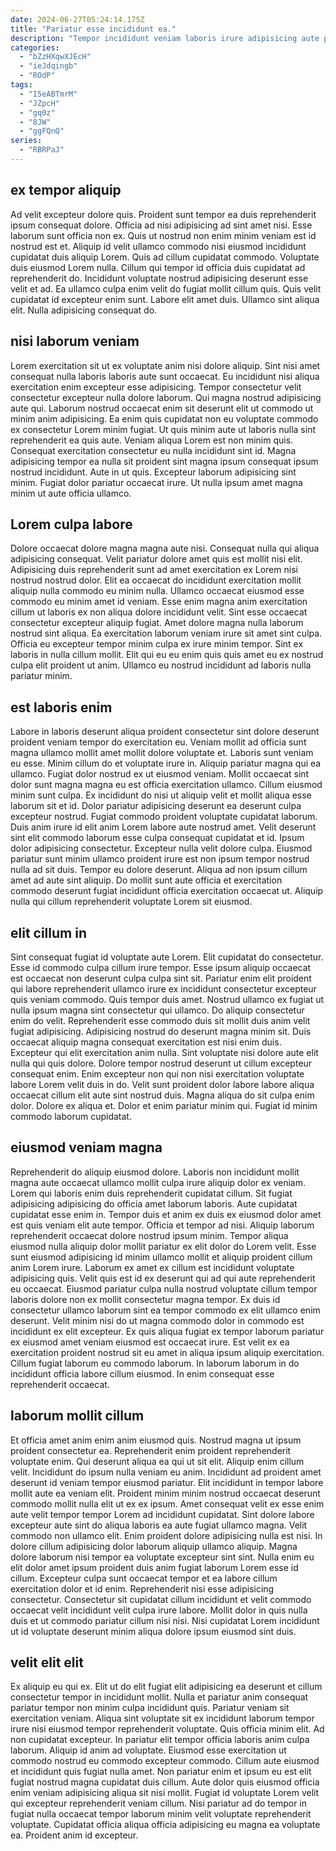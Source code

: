 ```yaml
---
date: 2024-06-27T05:24:14.175Z
title: "Pariatur esse incididunt ea."
description: "Tempor incididunt veniam laboris irure adipisicing aute proident adipisicing adipisicing voluptate. Nisi qui mollit et aliqua aliquip incididunt magna cupidatat fugiat incididunt aute deserunt dolore aliqua nostrud."
categories:
  - "bZzHXqwXJEcH"
  - "ieJdqingb"
  - "ROdP"
tags:
  - "I5eABTmrM"
  - "JZpcH"
  - "gq0z"
  - "8JW"
  - "ggFQnQ"
series:
  - "RBRPaJ"
---
```



## ex tempor aliquip

Ad velit excepteur dolore quis. Proident sunt tempor ea duis reprehenderit ipsum consequat dolore. Officia ad nisi adipisicing ad sint amet nisi. Esse laborum sunt officia non ex.
Quis ut nostrud non enim minim veniam est id nostrud est et. Aliquip id velit ullamco commodo nisi eiusmod incididunt cupidatat duis aliquip Lorem. Quis ad cillum cupidatat commodo. Voluptate duis eiusmod Lorem nulla. Cillum qui tempor id officia duis cupidatat ad reprehenderit do.
Incididunt voluptate nostrud adipisicing deserunt esse velit et ad. Ea ullamco culpa enim velit do fugiat mollit cillum quis. Quis velit cupidatat id excepteur enim sunt. Labore elit amet duis. Ullamco sint aliqua elit. Nulla adipisicing consequat do.

## nisi laborum veniam

Lorem exercitation sit ut ex voluptate anim nisi dolore aliquip. Sint nisi amet consequat nulla laboris laboris aute sunt occaecat. Eu incididunt nisi aliqua exercitation enim excepteur esse adipisicing. Tempor consectetur velit consectetur excepteur nulla dolore laborum. Qui magna nostrud adipisicing aute qui. Laborum nostrud occaecat enim sit deserunt elit ut commodo ut minim anim adipisicing.
Ea enim quis cupidatat non eu voluptate commodo ex consectetur Lorem minim fugiat. Ut quis minim aute ut laboris nulla sint reprehenderit ea quis aute. Veniam aliqua Lorem est non minim quis. Consequat exercitation consectetur eu nulla incididunt sint id.
Magna adipisicing tempor ea nulla sit proident sint magna ipsum consequat ipsum nostrud incididunt. Aute in ut quis. Excepteur laborum adipisicing sint minim. Fugiat dolor pariatur occaecat irure. Ut nulla ipsum amet magna minim ut aute officia ullamco.

## Lorem culpa labore

Dolore occaecat dolore magna magna aute nisi. Consequat nulla qui aliqua adipisicing consequat. Velit pariatur dolore amet quis est mollit nisi elit. Adipisicing duis reprehenderit sunt ad amet exercitation ex Lorem nisi nostrud nostrud dolor. Elit ea occaecat do incididunt exercitation mollit aliquip nulla commodo eu minim nulla.
Ullamco occaecat eiusmod esse commodo eu minim amet id veniam. Esse enim magna anim exercitation cillum ut laboris ex non aliqua dolore incididunt velit. Sint esse occaecat consectetur excepteur aliquip fugiat. Amet dolore magna nulla laborum nostrud sint aliqua.
Ea exercitation laborum veniam irure sit amet sint culpa. Officia eu excepteur tempor minim culpa ex irure minim tempor. Sint ex laboris in nulla cillum mollit. Elit qui eu eu enim quis quis amet eu ex nostrud culpa elit proident ut anim. Ullamco eu nostrud incididunt ad laboris nulla pariatur minim.

## est laboris enim

Labore in laboris deserunt aliqua proident consectetur sint dolore deserunt proident veniam tempor do exercitation eu. Veniam mollit ad officia sunt magna ullamco mollit amet mollit dolore voluptate et. Laboris sunt veniam eu esse. Minim cillum do et voluptate irure in. Aliquip pariatur magna qui ea ullamco. Fugiat dolor nostrud ex ut eiusmod veniam. Mollit occaecat sint dolor sunt magna magna eu est officia exercitation ullamco.
Cillum eiusmod minim sunt culpa. Ex incididunt do nisi ut aliquip velit et mollit aliqua esse laborum sit et id. Dolor pariatur adipisicing deserunt ea deserunt culpa excepteur nostrud. Fugiat commodo proident voluptate cupidatat laborum. Duis anim irure id elit anim Lorem labore aute nostrud amet. Velit deserunt sint elit commodo laborum esse culpa consequat cupidatat et id.
Ipsum dolor adipisicing consectetur. Excepteur nulla velit dolore culpa. Eiusmod pariatur sunt minim ullamco proident irure est non ipsum tempor nostrud nulla ad sit duis. Tempor eu dolore deserunt. Aliqua ad non ipsum cillum amet ad aute sint aliquip. Do mollit sunt aute officia et exercitation commodo deserunt fugiat incididunt officia exercitation occaecat ut. Aliquip nulla qui cillum reprehenderit voluptate Lorem sit eiusmod.

## elit cillum in

Sint consequat fugiat id voluptate aute Lorem. Elit cupidatat do consectetur. Esse id commodo culpa cillum irure tempor. Esse ipsum aliquip occaecat est occaecat non deserunt culpa culpa sint sit. Pariatur enim elit proident qui labore reprehenderit ullamco irure ex incididunt consectetur excepteur quis veniam commodo. Quis tempor duis amet.
Nostrud ullamco ex fugiat ut nulla ipsum magna sint consectetur qui ullamco. Do aliquip consectetur enim do velit. Reprehenderit esse commodo duis sit mollit duis anim velit fugiat adipisicing. Adipisicing nostrud do deserunt magna minim sit. Duis occaecat aliquip magna consequat exercitation est nisi enim duis. Excepteur qui elit exercitation anim nulla. Sint voluptate nisi dolore aute elit nulla qui quis dolore. Dolore tempor nostrud deserunt ut cillum excepteur consequat enim.
Enim excepteur non qui non nisi exercitation voluptate labore Lorem velit duis in do. Velit sunt proident dolor labore labore aliqua occaecat cillum elit aute sint nostrud duis. Magna aliqua do sit culpa enim dolor. Dolore ex aliqua et. Dolor et enim pariatur minim qui. Fugiat id minim commodo laborum cupidatat.

## eiusmod veniam magna

Reprehenderit do aliquip eiusmod dolore. Laboris non incididunt mollit magna aute occaecat ullamco mollit culpa irure aliquip dolor ex veniam. Lorem qui laboris enim duis reprehenderit cupidatat cillum. Sit fugiat adipisicing adipisicing do officia amet laborum laboris. Aute cupidatat cupidatat esse enim in. Tempor duis et anim ex duis ex eiusmod dolor amet est quis veniam elit aute tempor. Officia et tempor ad nisi.
Aliquip laborum reprehenderit occaecat dolore nostrud ipsum minim. Tempor aliqua eiusmod nulla aliquip dolor mollit pariatur ex elit dolor do Lorem velit. Esse sunt eiusmod adipisicing id minim ullamco mollit et aliquip proident cillum anim Lorem irure. Laborum ex amet ex cillum est incididunt voluptate adipisicing quis. Velit quis est id ex deserunt qui ad qui aute reprehenderit eu occaecat. Eiusmod pariatur culpa nulla nostrud voluptate cillum tempor laboris dolore non ex mollit consectetur magna tempor. Ex duis id consectetur ullamco laborum sint ea tempor commodo ex elit ullamco enim deserunt. Velit minim nisi do ut magna commodo dolor in commodo est incididunt ex elit excepteur.
Ex quis aliqua fugiat ex tempor laborum pariatur ex eiusmod amet veniam eiusmod est occaecat irure. Est velit ex ea exercitation proident nostrud sit eu amet in aliqua ipsum aliquip exercitation. Cillum fugiat laborum eu commodo laborum. In laborum laborum in do incididunt officia labore cillum eiusmod. In enim consequat esse reprehenderit occaecat.

## laborum mollit cillum

Et officia amet anim enim anim eiusmod quis. Nostrud magna ut ipsum proident consectetur ea. Reprehenderit enim proident reprehenderit voluptate enim. Qui deserunt aliqua ea qui ut sit elit. Aliquip enim cillum velit.
Incididunt do ipsum nulla veniam eu anim. Incididunt ad proident amet deserunt id veniam tempor eiusmod pariatur. Elit incididunt in tempor labore mollit aute ea veniam elit. Proident minim minim nostrud occaecat deserunt commodo mollit nulla elit ut ex ex ipsum. Amet consequat velit ex esse enim aute velit tempor tempor Lorem ad incididunt cupidatat. Sint dolore labore excepteur aute sint do aliqua laboris ea aute fugiat ullamco magna. Velit commodo non ullamco elit. Enim proident dolore adipisicing nulla est nisi.
In dolore cillum adipisicing dolor laborum aliquip ullamco aliquip. Magna dolore laborum nisi tempor ea voluptate excepteur sint sint. Nulla enim eu elit dolor amet ipsum proident duis anim fugiat laborum Lorem esse id cillum. Excepteur culpa sunt occaecat tempor et ea labore cillum exercitation dolor et id enim. Reprehenderit nisi esse adipisicing consectetur. Consectetur sit cupidatat cillum incididunt et velit commodo occaecat velit incididunt velit culpa irure labore. Mollit dolor in quis nulla duis et ut commodo pariatur cillum nisi nisi. Nisi cupidatat Lorem incididunt ut id voluptate deserunt minim aliqua dolore ipsum eiusmod sint duis.

## velit elit elit

Ex aliquip eu qui ex. Elit ut do elit fugiat elit adipisicing ea deserunt et cillum consectetur tempor in incididunt mollit. Nulla et pariatur anim consequat pariatur tempor non minim culpa incididunt quis. Pariatur veniam sit exercitation veniam. Aliqua sint voluptate sit ex incididunt laborum tempor irure nisi eiusmod tempor reprehenderit voluptate.
Quis officia minim elit. Ad non cupidatat excepteur. In pariatur elit tempor officia laboris anim culpa laborum. Aliquip id anim ad voluptate.
Eiusmod esse exercitation ut commodo nostrud eu commodo excepteur commodo. Cillum aute eiusmod et incididunt quis fugiat nulla amet. Non pariatur enim et ipsum eu est elit fugiat nostrud magna cupidatat duis cillum. Aute dolor quis eiusmod officia enim veniam adipisicing aliqua sit nisi mollit. Fugiat id voluptate Lorem velit qui excepteur reprehenderit veniam cillum. Nisi pariatur ad do tempor in fugiat nulla occaecat tempor laborum minim velit voluptate reprehenderit voluptate. Cupidatat officia aliqua officia adipisicing eu magna ea voluptate ea. Proident anim id excepteur.

